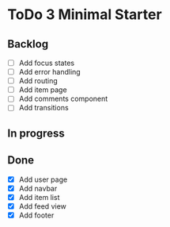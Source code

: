 # ToDo 3 Minimal Starter

## Backlog

- [ ] Add focus states
- [ ] Add error handling
- [ ] Add routing
- [ ] Add item page
- [ ] Add comments component
- [ ] Add transitions

## In progress

## Done

- [x] Add user page
- [x] Add navbar
- [x] Add item list
- [x] Add feed view
- [x] Add footer
